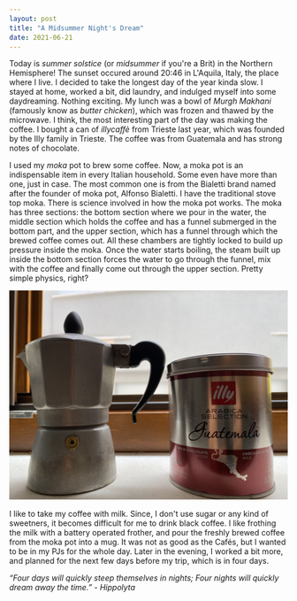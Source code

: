 ```yaml
---
layout: post
title: "A Midsummer Night's Dream"
date: 2021-06-21
---
```


Today is *summer solstice* (or *midsummer* if you're a Brit) in the Northern Hemisphere! The sunset occured around 20:46 in L'Aquila, Italy, the place where I live. 
I decided to take the longest day of the year kinda slow. I stayed at home, worked a bit, did laundry, and indulged myself into some daydreaming. Nothing exciting. My lunch was a bowl of *Murgh Makhani* (famously know as *butter chicken*), which was frozen and thawed by the microwave. I think, the most interesting part of the day was making the coffee. I bought a can of *illycaffè* from Trieste last year, which was founded by the Illy family in Trieste. The coffee was from Guatemala and has strong notes of chocolate. 

I used my *moka* pot to brew some coffee. Now, a moka pot is an indispensable item in every Italian household. Some even have more than one, just in case. The most common one is from the Bialetti brand named after the founder of moka pot, Alfonso Bialetti. I have the traditional stove top moka. There is science involved in how the moka pot works. The moka has three sections: the bottom section where we pour in the water, the middle section which holds the coffee and has a funnel submerged in the bottom part, and the upper section, which has a funnel through which the brewed coffee comes out. All these chambers are tightly locked to build up pressure inside the moka. Once the water starts boiling, the steam built up inside the bottom section forces the water to go through the funnel, mix with the coffee and finally come out through the upper section. Pretty simple physics, right? 

![Moka pot and Illy coffee](https://github.com/debashmitap/debashmitap.github.io/blob/main/images/Moka.jpg?raw=true)


I like to take my coffee with milk. Since, I don't use sugar or any kind of sweetners, it becomes difficult for me to drink black coffee. I like frothing the milk with a battery operated frother, and pour the freshly brewed coffee from the moka pot into a mug. It was not as good as the Cafés, but I wanted to be in my PJs for the whole day. Later in the evening, I worked a bit more, and planned for the next few days before my trip, which is in four days. 

*“Four days will quickly steep themselves in nights; Four nights will quickly dream away the time.” - Hippolyta*


